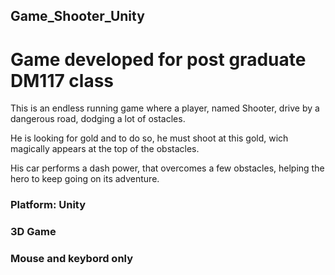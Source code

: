 ## Game_Shooter_Unity

# Game developed for post graduate DM117 class

This is an endless running game where a player, named Shooter, drive by a dangerous road, dodging a lot of ostacles.

He is looking for gold and to do so, he must shoot at this gold, wich magically appears at the top of the obstacles.

His car performs a dash power, that overcomes a few obstacles, helping the hero to keep going on its adventure.

### Platform: Unity
### 3D Game
### Mouse and keybord only
